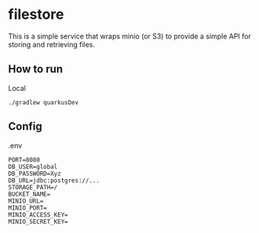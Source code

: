 # filestore
This is a simple service that wraps minio (or S3) to provide a simple API for storing and retrieving files.

## How to run

Local
```
./gradlew quarkusDev
```

## Config
.env
```
PORT=8080
DB_USER=global
DB_PASSWORD=Xyz
DB_URL=jdbc:postgres://...
STORAGE_PATH=/
BUCKET_NAME=
MINIO_URL=
MINIO_PORT=
MINIO_ACCESS_KEY=
MINIO_SECRET_KEY=
```